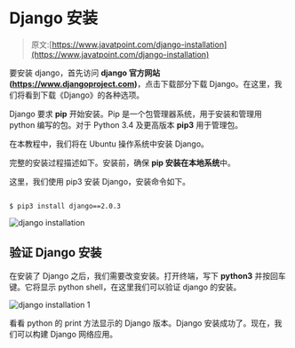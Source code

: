 # Django 安装

> 原文:[https://www.javatpoint.com/django-installation](https://www.javatpoint.com/django-installation)

要安装 django，首先访问 **django 官方网站(https://www.djangoproject.com)**，点击下载部分下载 Django。在这里，我们将看到下载《Django》的各种选项。

Django 要求 **pip** 开始安装。Pip 是一个包管理器系统，用于安装和管理用 python 编写的包。对于 Python 3.4 及更高版本 **pip3** 用于管理包。

在本教程中，我们将在 Ubuntu 操作系统中安装 Django。

完整的安装过程描述如下。安装前，确保 **pip 安装在本地系统**中。

这里，我们使用 pip3 安装 Django，安装命令如下。

```

$ pip3 install django==2.0.3

```

![django installation](../Images/5578babc82002ef10d16c8fc292b082d.png)

## 验证 Django 安装

在安装了 Django 之后，我们需要改变安装。打开终端，写下 **python3** 并按回车键。它将显示 python shell，在这里我们可以验证 django 的安装。

![django installation 1](../Images/79d2eb1a3407e2f1f439580b582915bd.png)

看看 python 的 print 方法显示的 Django 版本。Django 安装成功了。现在，我们可以构建 Django 网络应用。